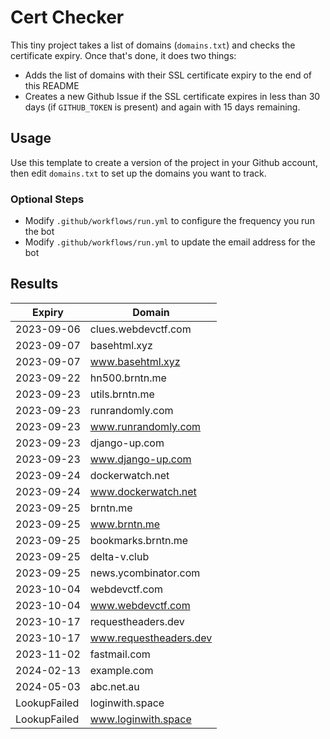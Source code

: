 # Cert Checker

This tiny project takes a list of domains (`domains.txt`) and checks the certificate expiry. Once that's done, it does two things:

- Adds the list of domains with their SSL certificate expiry to the end of this README
- Creates a new Github Issue if the SSL certificate expires in less than 30 days (if `GITHUB_TOKEN` is present) and again with 15 days remaining.


## Usage

Use this template to create a version of the project in your Github account, then edit `domains.txt` to set up the domains you want to track.


### Optional Steps

- Modify `.github/workflows/run.yml` to configure the frequency you run the bot
- Modify `.github/workflows/run.yml` to update the email address for the bot

## Results

| Expiry    | Domain   |
|-----------|----------|
| 2023-09-06 | clues.webdevctf.com |
| 2023-09-07 | basehtml.xyz |
| 2023-09-07 | www.basehtml.xyz |
| 2023-09-22 | hn500.brntn.me |
| 2023-09-23 | utils.brntn.me |
| 2023-09-23 | runrandomly.com |
| 2023-09-23 | www.runrandomly.com |
| 2023-09-23 | django-up.com |
| 2023-09-23 | www.django-up.com |
| 2023-09-24 | dockerwatch.net |
| 2023-09-24 | www.dockerwatch.net |
| 2023-09-25 | brntn.me |
| 2023-09-25 | www.brntn.me |
| 2023-09-25 | bookmarks.brntn.me |
| 2023-09-25 | delta-v.club |
| 2023-09-25 | news.ycombinator.com |
| 2023-10-04 | webdevctf.com |
| 2023-10-04 | www.webdevctf.com |
| 2023-10-17 | requestheaders.dev |
| 2023-10-17 | www.requestheaders.dev |
| 2023-11-02 | fastmail.com |
| 2024-02-13 | example.com |
| 2024-05-03 | abc.net.au |
| LookupFailed | loginwith.space |
| LookupFailed | www.loginwith.space |
